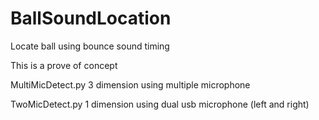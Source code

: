 # BallSoundLocation
Locate ball  using bounce sound timing


This is a prove of concept

MultiMicDetect.py    3 dimension using multiple microphone

TwoMicDetect.py      1 dimension using dual usb microphone  (left and right)

